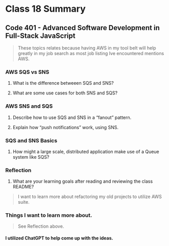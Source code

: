 # Class 18 Summary
## Code 401 - Advanced Software Development in Full-Stack JavaScript

> These topics relates because having AWS in my tool belt will help greatly in my job search as most job listing Ive encountered mentions AWS.

### AWS SQS vs SNS
1. What is the difference betweeen SQS and SNS?
> 
2. What are some use cases for both SNS and SQS?
> 

### AWS SNS and SQS
1. Describe how to use SQS and SNS in a “fanout” pattern.
> 
2. Explain how “push notifications” work, using SNS.
> 

### SQS and SNS Basics
1. How might a large scale, distributed application make use of a Queue system like SQS?
> 

### Reflection
1. What are your learning goals after reading and reviewing the class README?
> I want to learn more about refactoring my old projects to utilize AWS suite.

### Things I want to learn more about.
> See Reflection above.

#### I utilized ChatGPT to help come up with the ideas.